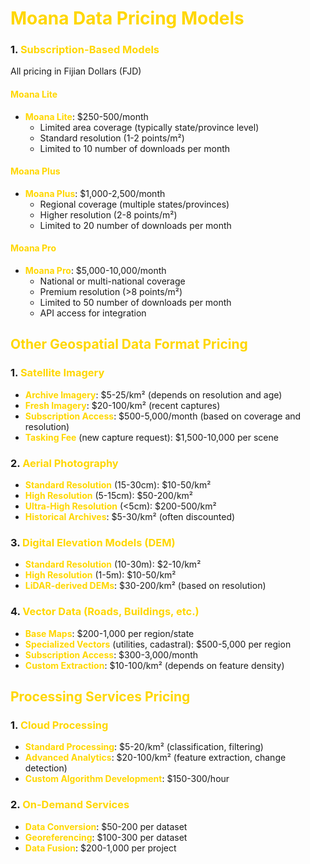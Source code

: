 # <font color="#FFD700">Moana Data Pricing Models</font>

### 1. **<font color="#FFD700">Subscription-Based Models</font>**
All pricing in Fijian Dollars (FJD)

#### <font color="#FFD700">Moana Lite</font>
- **<font color="#FFD700">Moana Lite</font>**: $250-500/month
  - Limited area coverage (typically state/province level)
  - Standard resolution (1-2 points/m²)
  - Limited to 10 number of downloads per month

#### <font color="#FFD700">Moana Plus</font>
- **<font color="#FFD700">Moana Plus</font>**: $1,000-2,500/month
  - Regional coverage (multiple states/provinces)
  - Higher resolution (2-8 points/m²)
  - Limited to 20 number of downloads per month

#### <font color="#FFD700">Moana Pro</font>
- **<font color="#FFD700">Moana Pro</font>**: $5,000-10,000/month
  - National or multi-national coverage
  - Premium resolution (>8 points/m²)
  - Limited to 50 number of downloads per month
  - API access for integration

## <font color="#FFD700">Other Geospatial Data Format Pricing</font>

### 1. **<font color="#FFD700">Satellite Imagery</font>**
- **<font color="#FFD700">Archive Imagery</font>**: $5-25/km² (depends on resolution and age)
- **<font color="#FFD700">Fresh Imagery</font>**: $20-100/km² (recent captures)
- **<font color="#FFD700">Subscription Access</font>**: $500-5,000/month (based on coverage and resolution)
- **<font color="#FFD700">Tasking Fee</font>** (new capture request): $1,500-10,000 per scene

### 2. **<font color="#FFD700">Aerial Photography</font>**
- **<font color="#FFD700">Standard Resolution</font>** (15-30cm): $10-50/km²
- **<font color="#FFD700">High Resolution</font>** (5-15cm): $50-200/km²
- **<font color="#FFD700">Ultra-High Resolution</font>** (<5cm): $200-500/km²
- **<font color="#FFD700">Historical Archives</font>**: $5-30/km² (often discounted)

### 3. **<font color="#FFD700">Digital Elevation Models (DEM)</font>**
- **<font color="#FFD700">Standard Resolution</font>** (10-30m): $2-10/km²
- **<font color="#FFD700">High Resolution</font>** (1-5m): $10-50/km²
- **<font color="#FFD700">LiDAR-derived DEMs</font>**: $30-200/km² (based on resolution)

### 4. **<font color="#FFD700">Vector Data (Roads, Buildings, etc.)</font>**
- **<font color="#FFD700">Base Maps</font>**: $200-1,000 per region/state
- **<font color="#FFD700">Specialized Vectors</font>** (utilities, cadastral): $500-5,000 per region
- **<font color="#FFD700">Subscription Access</font>**: $300-3,000/month
- **<font color="#FFD700">Custom Extraction</font>**: $10-100/km² (depends on feature density)

## <font color="#FFD700">Processing Services Pricing</font>

### 1. **<font color="#FFD700">Cloud Processing</font>**
- **<font color="#FFD700">Standard Processing</font>**: $5-20/km² (classification, filtering)
- **<font color="#FFD700">Advanced Analytics</font>**: $20-100/km² (feature extraction, change detection)
- **<font color="#FFD700">Custom Algorithm Development</font>**: $150-300/hour

### 2. **<font color="#FFD700">On-Demand Services</font>**
- **<font color="#FFD700">Data Conversion</font>**: $50-200 per dataset
- **<font color="#FFD700">Georeferencing</font>**: $100-300 per dataset
- **<font color="#FFD700">Data Fusion</font>**: $200-1,000 per project